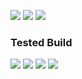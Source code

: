 [![](https://github.com/LeeEndl/Neko/actions/workflows/msbuild.yml/badge.svg?branch=latest)](https://github.com/LeeEndl/Neko/actions/workflows/msbuild.yml) [![](https://app.codacy.com/project/badge/Grade/38519a15520846e6bddb9ec73e6b45bb)](https://app.codacy.com/gh/LeeEndl/Neko/dashboard?utm_source=gh&utm_medium=referral&utm_content=&utm_campaign=Badge_grade) [![](https://badgen.net/badge/Discord/Join/786bff?icon=discord)](https://discord.gg/H75mc6XmVM)

### Tested Build 
[![](https://badgen.net/badge/VS/2022/3d3d44?icon=visualstudio&labelColor=a65cf5)](https://visualstudio.microsoft.com/thank-you-downloading-visual-studio/?sku=Community&channel=Release&version=VS2022&source=VSLandingPage&cid=2030&passive=false) ![](https://badgen.net/badge/C++/17/3d3d44?labelColor=3d3d44) ![](https://badgen.net/badge/C++/20/3d3d44?labelColor=3d3d44) ![](https://badgen.net/badge/C++/latest/3d3d44?labelColor=3d3d44) 

